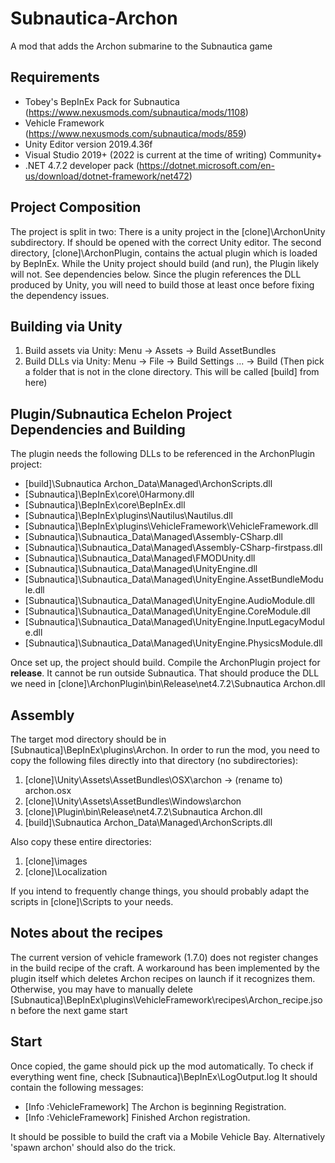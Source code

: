 # Subnautica-Archon
A mod that adds the Archon submarine to the Subnautica game

## Requirements
- Tobey's BepInEx Pack for Subnautica (https://www.nexusmods.com/subnautica/mods/1108)
- Vehicle Framework (https://www.nexusmods.com/subnautica/mods/859)
- Unity Editor version 2019.4.36f
- Visual Studio 2019+ (2022 is current at the time of writing) Community+
- .NET 4.7.2 developer pack (https://dotnet.microsoft.com/en-us/download/dotnet-framework/net472)

## Project Composition
The project is split in two: There is a unity project in the [clone]\ArchonUnity subdirectory. If should be opened with the correct Unity editor. The second directory, [clone]\ArchonPlugin, contains the actual plugin which is loaded by BepInEx.
While the Unity project should build (and run), the Plugin likely will not.
See dependencies below. Since the plugin references the DLL produced by Unity, you will need to build those at least once before fixing the dependency issues.

## Building via Unity
1) Build assets via Unity: Menu -> Assets -> Build AssetBundles
2) Build DLLs via Unity: Menu -> File -> Build Settings ... -> Build 
(Then pick a folder that is not in the clone directory.  This will be called [build] from here)

## Plugin/Subnautica Echelon Project Dependencies and Building
The plugin needs the following DLLs to be referenced in the ArchonPlugin project:
- [build]\Subnautica Archon_Data\Managed\ArchonScripts.dll
- [Subnautica]\BepInEx\core\0Harmony.dll
- [Subnautica]\BepInEx\core\BepInEx.dll
- [Subnautica]\BepInEx\plugins\Nautilus\Nautilus.dll
- [Subnautica]\BepInEx\plugins\VehicleFramework\VehicleFramework.dll
- [Subnautica]\Subnautica_Data\Managed\Assembly-CSharp.dll
- [Subnautica]\Subnautica_Data\Managed\Assembly-CSharp-firstpass.dll
- [Subnautica]\Subnautica_Data\Managed\FMODUnity.dll
- [Subnautica]\Subnautica_Data\Managed\UnityEngine.dll
- [Subnautica]\Subnautica_Data\Managed\UnityEngine.AssetBundleModule.dll
- [Subnautica]\Subnautica_Data\Managed\UnityEngine.AudioModule.dll
- [Subnautica]\Subnautica_Data\Managed\UnityEngine.CoreModule.dll
- [Subnautica]\Subnautica_Data\Managed\UnityEngine.InputLegacyModule.dll
- [Subnautica]\Subnautica_Data\Managed\UnityEngine.PhysicsModule.dll

Once set up, the project should build.
Compile the ArchonPlugin project for **release**. It cannot be run outside Subnautica. That should produce the DLL we need in [clone]\ArchonPlugin\bin\Release\net4.7.2\Subnautica Archon.dll

## Assembly
The target mod directory should be in [Subnautica]\BepInEx\plugins\Archon.
In order to run the mod, you need to copy the following files directly into that directory (no subdirectories):
1) [clone]\Unity\Assets\AssetBundles\OSX\archon -> (rename to) archon.osx
2) [clone]\Unity\Assets\AssetBundles\Windows\archon
3) [clone]\Plugin\bin\Release\net4.7.2\Subnautica Archon.dll
4) [build]\Subnautica Archon_Data\Managed\ArchonScripts.dll

Also copy these entire directories:
1) [clone]\images
2) [clone]\Localization

If you intend to frequently change things, you should probably adapt the scripts in [clone]\Scripts to your needs.

## Notes about the recipes
The current version of vehicle framework (1.7.0) does not register changes in the build recipe of the craft.
A workaround has been implemented by the plugin itself which deletes Archon recipes on launch if it recognizes them.
Otherwise, you may have to manually delete [Subnautica]\BepInEx\plugins\VehicleFramework\recipes\Archon_recipe.json before the next game start

## Start
Once copied, the game should pick up the mod automatically. To check if everything went fine, check 
[Subnautica]\BepInEx\LogOutput.log
It should contain the following messages:
- [Info   :VehicleFramework] The Archon is beginning Registration.
- [Info   :VehicleFramework] Finished Archon registration.

It should be possible to build the craft via a Mobile Vehicle Bay. Alternatively 'spawn archon' should also do the trick.


